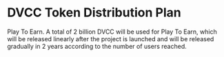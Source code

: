 # DVCC Token Distribution Plan

Play To Earn. A total of 2 billion DVCC will be used for Play To Earn, which will be released linearly after the project is launched and will be released gradually in 2 years according to the number of users reached.

<figure><img src="broken-reference" alt=""><figcaption></figcaption></figure>

